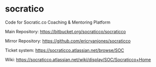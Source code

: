 socratico
==========

Code for Socratic.co Coaching &amp; Mentoring Platform

Main Repository:
https://bitbucket.org/socraticco/socraticco

Mirror Repository:
https://github.com/ericryanjones/socraticco

Ticket system:
https://socraticco.atlassian.net/browse/SOC

Wiki:
https://socraticco.atlassian.net/wiki/display/SOC/Socraticco+Home